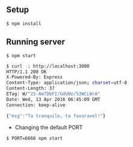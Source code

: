 
## Setup

`$ npm install`

## Running server

`$ npm start`

```sh
$ curl -i http://localhost:3000
HTTP/1.1 200 OK
X-Powered-By: Express
Content-Type: application/json; charset=utf-8
Content-Length: 37
ETag: W/"25-Am7DbFI/GdU0e/53WCLWrA"
Date: Wed, 13 Apr 2016 06:45:09 GMT
Connection: keep-alive
```
```javascript
{"msg":"Ta tranquilo, ta favoravel!"}
```

- Changing the default PORT

`$ PORT=6666 npm start`
